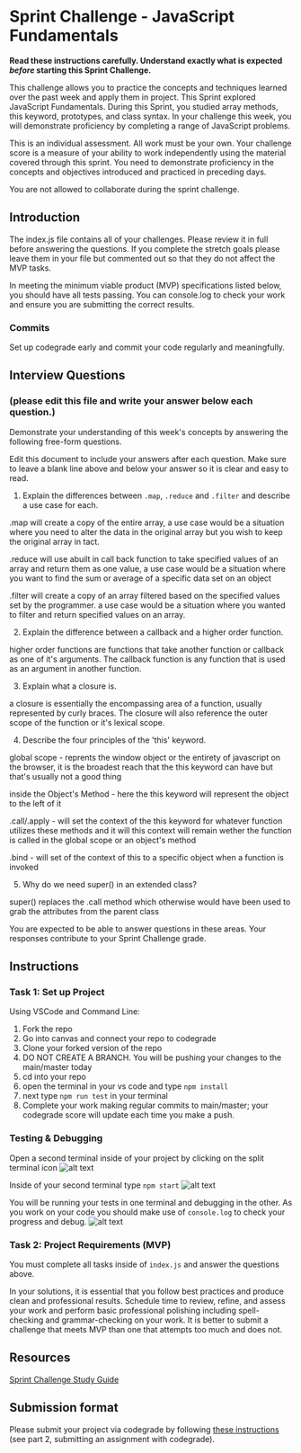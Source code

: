 # Sprint Challenge - JavaScript Fundamentals

**Read these instructions carefully. Understand exactly what is expected _before_ starting this Sprint Challenge.**

This challenge allows you to practice the concepts and techniques learned over the past week and apply them in project. This Sprint explored JavaScript Fundamentals. During this Sprint, you studied array methods, this keyword, prototypes, and class syntax. In your challenge this week, you will demonstrate proficiency by completing a range of JavaScript problems.

This is an individual assessment. All work must be your own. Your challenge score is a measure of your ability to work independently using the material covered through this sprint. You need to demonstrate proficiency in the concepts and objectives introduced and practiced in preceding days.

You are not allowed to collaborate during the sprint challenge. 

## Introduction

The index.js file contains all of your challenges. Please review it in full before answering the questions. If you complete the stretch goals please leave them in your file but commented out so that they do not affect the MVP tasks. 

In meeting the minimum viable product (MVP) specifications listed below, you should have all tests passing. You can console.log to check your work and ensure you are submitting the correct results. 

### Commits

Set up codegrade early and commit your code regularly and meaningfully. 

## Interview Questions
### (please edit this file and write your answer below each question.)
Demonstrate your understanding of this week's concepts by answering the following free-form questions.

Edit this document to include your answers after each question. Make sure to leave a blank line above and below your answer so it is clear and easy to read.

1. Explain the differences between `.map`, `.reduce` and `.filter` and describe a use case for each. 

.map will create a copy of the entire array, a use case would be a situation where you need to alter the data in the original array but you wish to keep the original array in tact.

.reduce will use abuilt in call back function to take specified values of an array and return them as one value,
a use case would be a situation where you want to find the sum or average of a specific data set on an object

.filter will create a copy of an array filtered based on the specified values set by the programmer.
a use case would be a situation where you wanted to filter and return specified values on an array.

2. Explain the difference between a callback and a higher order function.

higher order functions are functions that take another function or callback as one of it's arguments. The callback
function is any function that is used as an argument in another function.

3. Explain what a closure is.

a closure is essentially the encompassing area of a function, usually represented by curly braces. The closure
will also reference the outer scope of the function or it's lexical scope. 

4. Describe the four principles of the 'this' keyword.

global scope - reprents the window object or the entirety of javascript on the browser, it is the broadest reach that the this keyword can have but that's usually not a good thing

inside the Object's Method - here the this keyword will represent the object to the left of it

.call/.apply - will set the context of the this keyword for whatever function utilizes these methods and it will 
this context will remain wether the function is called in the global scope or an object's method

.bind - will set of the context of this to a specific object when a function is invoked


5. Why do we need super() in an extended class?

super() replaces the .call method which otherwise would have been used to grab the attributes from the parent class

You are expected to be able to answer questions in these areas. Your responses contribute to your Sprint Challenge grade. 

## Instructions

### Task 1: Set up Project

Using VSCode and Command Line:


1. Fork the repo
2. Go into canvas and connect your repo to codegrade
3. Clone your forked version of the repo
4. DO NOT CREATE A BRANCH. You will be pushing your changes to the main/master today
5. cd into your repo
6. open the terminal in your vs code and type `npm install`
7. next type `npm run test` in your terminal
8. Complete your work making regular commits to main/master; your codegrade score will update each time you make a push.


### Testing & Debugging

Open a second terminal inside of your project by clicking on the split terminal icon
![alt text](assets/split_terminal.png "Split Terminal")

Inside of your second terminal type `npm start` 
![alt text](assets/npm_start.png "type npm start")

You will be running your tests in one terminal and debugging in the other. As you work on your code you should make use of `console.log` to check your progress and debug.
![alt text](assets/tests_debug_terminal_final.png "your terminal should look like this")

### Task 2: Project Requirements (MVP)

You must complete all tasks inside of `index.js` and answer the questions above.

In your solutions, it is essential that you follow best practices and produce clean and professional results. Schedule time to review, refine, and assess your work and perform basic professional polishing including spell-checking and grammar-checking on your work. It is better to submit a challenge that meets MVP than one that attempts too much and does not.

## Resources
 
 [Sprint Challenge Study Guide](https://www.notion.so/bloomtech/Unit-1-Sprint-3-Study-Guide-033a9a00659a4ef98c12eb97e49a6110)

## Submission format

Please submit your project via codegrade by following [these instructions](https://bloomtech.notion.site/bloomtech/BloomTech-Git-Flow-Step-by-step-269f68ae3bf64eb689a8328715a179f9) (see part 2, submitting an assignment with codegrade).
